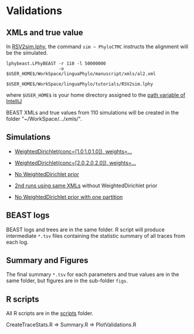 # Validations

## XMLs and true value

In [RSV2sim.lphy](https://github.com/LinguaPhylo/linguaPhylo/blob/master/tutorials/RSV2sim.lphy), 
the command `sim ~ PhyloCTMC` instructs the alignment will be the simulated.

```
lphybeast.LPhyBEAST -r 110 -l 50000000
                    -o $USER_HOME$/WorkSpace/linguaPhylo/manuscript/xmls/al2.xml
                    $USER_HOME$/WorkSpace/linguaPhylo/tutorials/RSV2sim.lphy
```

where `$USER_HOME$` is your home directory assigned to the 
[path variable of IntelliJ](https://www.jetbrains.com/help/idea/absolute-path-variables.html)

BEAST XMLs and true values from 110 simulations will be created in the folder 
"~/WorkSpace/.../xmls/".


## Simulations

- [WeightedDirichlet(conc=[1.0,1.0,1.0]), weights=...](alpha1)

- [WeightedDirichlet(conc=[2.0,2.0,2.0]), weights=...](alpha2)

- [No WeightedDirichlet prior](noWeigDiriPrior)

- [2nd runs using same XMLs](sim3par) without WeightedDirichlet prior

- [No WeightedDirichlet prior with one partition](sim1partition)


## BEAST logs

BEAST logs and trees are in the same folder. 
R script will produce intermediate `*.tsv` files containing 
the statistic summary of all traces from each log.


## Summary and Figures

The final summary `*.tsv` for each parameters and true values are in the same folder,
but figures are in the sub-folder `figs`.


## R scripts

All R scripts are in the [scripts](scripts) folder.

CreateTraceStats.R => Summary.R => PlotValidations.R

